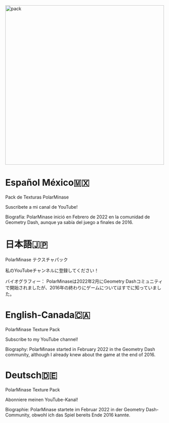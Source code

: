 <img width="500" height="500" alt="pack" src="https://github.com/user-attachments/assets/a5e49084-1d5d-4237-8662-1554d96e9c45" />


# Español México🇲🇽
Pack de Texturas PolarMinase

Suscribete a mi canal de YouTube!

Biografía:
PolarMinase inició en Febrero de 2022 en la comunidad de Geometry Dash, aunque ya sabía del juego a finales de 2016.

# 日本語🇯🇵
PolarMinase テクスチャパック

私のYouTubeチャンネルに登録してください！

バイオグラフィー：
PolarMinaseは2022年2月にGeometry Dashコミュニティで開始されましたが、2016年の終わりにゲームについてはすでに知っていました。

# English-Canada🇨🇦
PolarMinase Texture Pack

Subscribe to my YouTube channel!

Biography:
PolarMinase started in February 2022 in the Geometry Dash community, although I already knew about the game at the end of 2016.

# Deutsch🇩🇪
PolarMinase Texture Pack

Abonniere meinen YouTube-Kanal!

Biographie:
PolarMinase startete im Februar 2022 in der Geometry Dash-Community, obwohl ich das Spiel bereits Ende 2016 kannte.